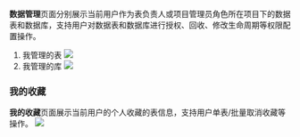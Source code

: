 **数据管理**页面分别展示当前用户作为表负责人或项目管理员角色所在项目下的数据表和数据库，支持用户对数据表和数据库进行授权、回收、修改生命周期等权限配置操作。
1. 我管理的表
![](https://qcloudimg.tencent-cloud.cn/raw/66c5b02d4fb669e4cfe5584128305caf.png)
2. 我管理的库
![](https://qcloudimg.tencent-cloud.cn/raw/d7407c24f68bab5c9a7b017b9fa0a749.png)

### 我的收藏
**我的收藏**页面展示当前用户的个人收藏的表信息，支持用户单表/批量取消收藏等操作。
![](https://qcloudimg.tencent-cloud.cn/raw/026816225cb0fcd59d53f78a7dd997c2.png)
